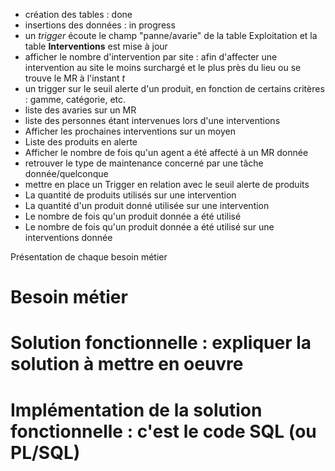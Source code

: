 - création des tables : done
- insertions des données : in progress
- un _trigger_ écoute le champ "panne/avarie" de la table Exploitation et la table __Interventions__ est mise à jour
- afficher le nombre d'intervention par site : afin d'affecter une intervention au site le moins surchargé et le plus près du lieu ou se trouve le MR à l'instant _t_
- un trigger sur le seuil alerte d'un produit, en fonction de certains critères : gamme, catégorie, etc.
- liste des avaries sur un MR
- liste des personnes étant intervenues lors d'une interventions
- Afficher les prochaines interventions sur un moyen
- Liste des produits en alerte
- Afficher le nombre de fois qu'un agent a été affecté à un MR donnée
- retrouver le type de maintenance concerné par une tâche donnée/quelconque
- mettre en place un Trigger en relation avec le seuil alerte de produits
- La quantité de produits utilisés sur une intervention
- La quantité d'un produit donné utilisée sur une intervention
- Le nombre de fois qu'un produit donnée a été utilisé
- Le nombre de fois qu'un produit donnée a été utilisé sur une interventions donnée

Présentation de chaque besoin métier
# Besoin métier
# Solution fonctionnelle : expliquer la solution à mettre en oeuvre
# Implémentation de la solution fonctionnelle : c'est le code SQL (ou PL/SQL)
